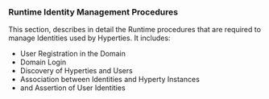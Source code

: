 ### Runtime Identity Management Procedures

This section, describes in detail the Runtime procedures that are required to manage Identities used by Hyperties. It includes:

* User Registration in the Domain
* Domain Login
* Discovery of Hyperties and Users
* Association between Identities and Hyperty Instances
* and Assertion of User Identities

